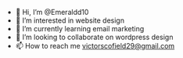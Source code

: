 - 👋 Hi, I’m @Emeraldd10
- 👀 I’m interested in website design
- 🌱 I’m currently learning email marketing
- 💞️ I’m looking to collaborate on wordpress design
- 📫 How to reach me victorscofield29@gmail.com

<!---
Emeraldd10/Emeraldd10 is a ✨ special ✨ repository because its `README.md` (this file) appears on your GitHub profile.
You can click the Preview link to take a look at your changes.
--->

